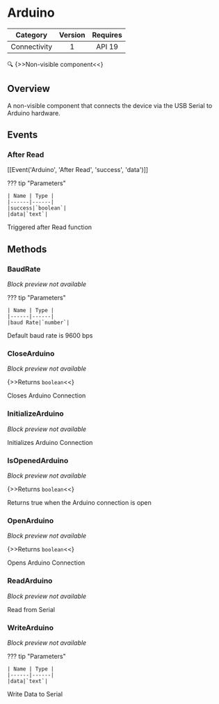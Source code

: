 # Arduino

| Category | Version | Requires |
|:--------:|:-------:|:--------:|
|Connectivity|1|API 19 | Android 4.4 - 4.4.4 KitKat|

:mag: {>>Non-visible component<<}

## Overview

A non-visible component that connects the device via the USB Serial to Arduino hardware.

## Events

### After Read

[[Event('Arduino', 'After Read', 'success', 'data')]]

??? tip "Parameters"

    | Name | Type |
    |------|------|
    |success|`boolean`|
    |data|`text`|


Triggered after Read function

## Methods

### BaudRate

_Block preview not available_

??? tip "Parameters"

    | Name | Type |
    |------|------|
    |baud Rate|`number`|


Default baud rate is 9600 bps

### CloseArduino

_Block preview not available_

{>>Returns `boolean`<<}

Closes Arduino Connection

### InitializeArduino

_Block preview not available_

Initializes Arduino Connection

### IsOpenedArduino

_Block preview not available_

{>>Returns `boolean`<<}

Returns true when the Arduino connection is open

### OpenArduino

_Block preview not available_

{>>Returns `boolean`<<}

Opens Arduino Connection

### ReadArduino

_Block preview not available_

Read from Serial

### WriteArduino

_Block preview not available_

??? tip "Parameters"

    | Name | Type |
    |------|------|
    |data|`text`|


Write Data to Serial